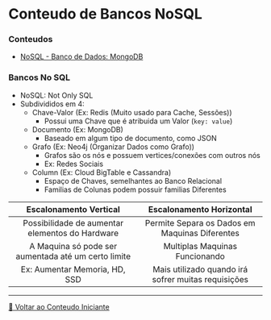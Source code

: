 # Conteudo de Bancos NoSQL

### Conteudos

- [NoSQL - Banco de Dados: MongoDB](no_sql_mongodb.md)

### Bancos No SQL

- NoSQL: Not Only SQL
- Subdivididos em 4:
    - Chave-Valor (Ex: Redis (Muito usado para Cache, Sessões))
        - Possui uma Chave que é atribuida um Valor (`key: value`)
    - Documento (Ex: MongoDB)
        - Baseado em algum tipo de documento, como JSON
    - Grafo (Ex: Neo4j (Organizar Dados como Grafo))
        - Grafos são os nós e possuem vertices/conexões com outros nós
        - Ex: Redes Sociais
    - Column (Ex: Cloud BigTable e Cassandra)
        - Espaço de Chaves, semelhantes ao Banco Relacional
        - Familias de Colunas podem possuir familias Diferentes

|               Escalonamento Vertical                |              Escalonamento Horizontal               |
|:---------------------------------------------------:|:---------------------------------------------------:|
|   Possibilidade de aumentar elementos do Hardware   |   Permite Separa os Dados em Maquinas Diferentes    |
| A Maquina só pode ser aumentada até um certo limite |           Multiplas Maquinas Funcionando            |
|            Ex: Aumentar Memoria, HD, SSD            | Mais utilizado quando irá sofrer muitas requisições |

---

[🍵 Voltar ao Conteudo Iniciante](./README.md)